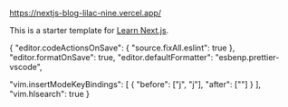 https://nextjs-blog-lilac-nine.vercel.app/

This is a starter template for [Learn Next.js](https://nextjs.org/learn).


{
  "editor.codeActionsOnSave": {
    "source.fixAll.eslint": true
  },
  "editor.formatOnSave": true,
  "editor.defaultFormatter": "esbenp.prettier-vscode",

  "vim.insertModeKeyBindings": [
    {
      "before": ["j", "j"],
      "after": ["<Esc>"]
    }
  ],
  "vim.hlsearch": true
}
